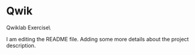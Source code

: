 # Qwik
Qwiklab Exercise\

I am editing the README file. Adding some more details about the project description.
